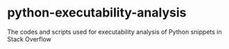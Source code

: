 # python-executability-analysis
The codes and scripts used for executability analysis of Python snippets in Stack Overflow
